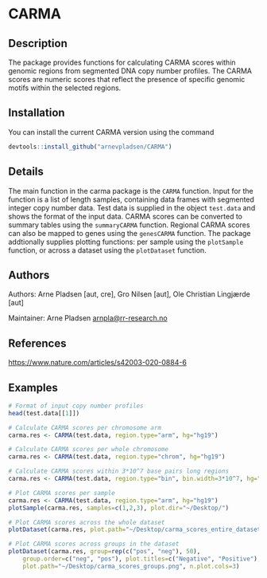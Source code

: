 # CARMA

## Description

The package provides functions for calculating CARMA scores within genomic regions from segmented DNA copy number profiles. The CARMA scores are numeric scores that reflect the presence of specific genomic motifs within the selected regions.

## Installation
You can install the current CARMA version using the command
```R
devtools::install_github("arnevpladsen/CARMA")
```

## Details

The main function in the carma package is the ```CARMA``` function. Input for the function is a list of length samples, containing data frames with segmented integer copy number data. Test data is supplied in the object ```test.data``` and shows the format of the input data. CARMA scores can be converted to summary tables using the ```summaryCARMA``` function. Regional CARMA scores can also be mapped to genes using the ```genesCARMA``` function. The package addtionally supplies plotting functions: per sample using the ```plotSample``` function, or across a dataset using the ```plotDataset``` function.

## Authors

Authors: Arne Pladsen [aut, cre], Gro Nilsen [aut], Ole Christian Lingjærde [aut]

Maintainer: Arne Pladsen <arnpla@rr-research.no>

## References

https://www.nature.com/articles/s42003-020-0884-6

## Examples
```R
# Format of input copy number profiles
head(test.data[[1]])

# Calculate CARMA scores per chromosome arm
carma.res <- CARMA(test.data, region.type="arm", hg="hg19")

# Calculate CARMA scores per whole chromosome
carma.res <- CARMA(test.data, region.type="chrom", hg="hg19")

# Calculate CARMA scores within 3*10^7 base pairs long regions
carma.res <- CARMA(test.data, region.type="bin", bin.width=3*10^7, hg="hg19")

# Plot CARMA scores per sample 
carma.res <- CARMA(test.data, region.type="arm", hg="hg19")
plotSample(carma.res, samples=c(1,2,3), plot.dir="~/Desktop/")

# Plot CARMA scores across the whole dataset
plotDataset(carma.res, plot.path="~/Desktop/carma_scores_entire_dataset.png")

# Plot CARMA scores across groups in the dataset
plotDataset(carma.res, group=rep(c("pos", "neg"), 50), 
	group.order=c("neg", "pos"), plot.titles=c("Negative", "Positive"), 
	plot.path="~/Desktop/carma_scores_groups.png", n.plot.cols=3)
```
